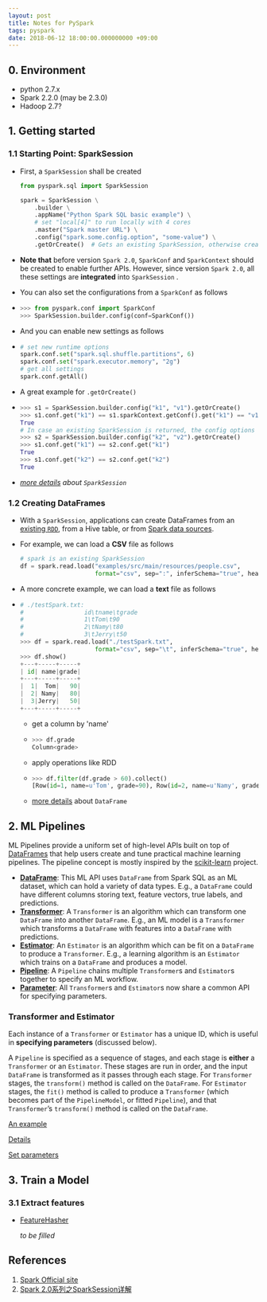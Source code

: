 ```yaml
---
layout: post
title: Notes for PySpark
tags: pyspark
date: 2018-06-12 18:00:00.000000000 +09:00
---
```




## 0. Environment

- python 2.7.x
- Spark 2.2.0 (may be 2.3.0)
- Hadoop 2.7?

## 1. Getting started

### 1.1 Starting Point: SparkSession

- First, a `SparkSession` shall be created

  ```python
  from pyspark.sql import SparkSession
  
  spark = SparkSession \
      .builder \
      .appName("Python Spark SQL basic example") \
      # set "local[4]" to run locally with 4 cores
      .master("Spark master URL") \
      .config("spark.some.config.option", "some-value") \
      .getOrCreate()  # Gets an existing SparkSession, otherwise creates a new one
  ```

- **Note that** before version `Spark 2.0`, `SparkConf` and `SparkContext` should be created to enable further APIs. However, since version `Spark 2.0`, all these settings are **integrated** into `SparkSession` .

- You can also set the configurations from a `SparkConf` as follows

- ```python
  >>> from pyspark.conf import SparkConf
  >>> SparkSession.builder.config(conf=SparkConf())
  ```

- And you can enable new settings as follows

- ```python
  # set new runtime options
  spark.conf.set("spark.sql.shuffle.partitions", 6)
  spark.conf.set("spark.executor.memory", "2g")
  # get all settings
  spark.conf.getAll()
  ```

- A great example for `.getOrCreate()`

- ```python
  >>> s1 = SparkSession.builder.config("k1", "v1").getOrCreate()
  >>> s1.conf.get("k1") == s1.sparkContext.getConf().get("k1") == "v1"
  True
  # In case an existing SparkSession is returned, the config options specified in this builder will be applied to the existing SparkSession.
  >>> s2 = SparkSession.builder.config("k2", "v2").getOrCreate()
  >>> s1.conf.get("k1") == s2.conf.get("k1")
  True
  >>> s1.conf.get("k2") == s2.conf.get("k2")
  True
  ```

- *[more details](http://spark.apache.org/docs/latest/api/python/pyspark.sql.html#pyspark.sql.SparkSession) about `SparkSession`*

### 1.2 Creating DataFrames

- With a `SparkSession`, applications can create DataFrames from an [existing `RDD`](http://spark.apache.org/docs/latest/sql-programming-guide.html#interoperating-with-rdds), from a Hive table, or from [Spark data sources](http://spark.apache.org/docs/latest/sql-programming-guide.html#data-sources).

- For example, we can load a **CSV** file as follows

  ```python
  # spark is an existing SparkSession
  df = spark.read.load("examples/src/main/resources/people.csv",
                       format="csv", sep=":", inferSchema="true", header="true")
  ```

- A more concrete example, we can load a **text** file as follows

- ```python
  # ./testSpark.txt:
  #                 id\tname\tgrade
  #                 1\tTom\t90
  #                 2\tNamy\t80
  #                 3\tJerry\t50
  >>> df = spark.read.load("./testSpark.txt",
                       format="csv", sep="\t", inferSchema="true", header="true")
  >>> df.show()
  +---+-----+-----+
  | id| name|grade|
  +---+-----+-----+
  |  1|  Tom|   90|
  |  2| Namy|   80|
  |  3|Jerry|   50|
  +---+-----+-----+
  ```

  - get a column by 'name'

  - ```python
    >>> df.grade
    Column<grade>
    ```

  - apply operations like RDD

  - ```python
    >>> df.filter(df.grade > 60).collect()
    [Row(id=1, name=u'Tom', grade=90), Row(id=2, name=u'Namy', grade=80)]
    ```

  - [more details](http://spark.apache.org/docs/2.2.0/api/python/pyspark.sql.html#pyspark.sql.DataFrame) about `DataFrame`



## 2. ML Pipelines

ML Pipelines provide a uniform set of high-level APIs built on top of [DataFrames](http://spark.apache.org/docs/latest/sql-programming-guide.html) that help users create and tune practical machine learning pipelines. The pipeline concept is mostly inspired by the [scikit-learn](http://scikit-learn.org/) project.

- [**DataFrame**](http://spark.apache.org/docs/latest/ml-pipeline.html#dataframe): This ML API uses `DataFrame` from Spark SQL as an ML dataset, which can hold a variety of data types. E.g., a `DataFrame` could have different columns storing text, feature vectors, true labels, and predictions.
- [**Transformer**](http://spark.apache.org/docs/latest/ml-pipeline.html#transformers): A `Transformer` is an algorithm which can transform one `DataFrame` into another `DataFrame`. E.g., an ML model is a `Transformer` which transforms a `DataFrame` with features into a `DataFrame` with predictions.
- [**Estimator**](http://spark.apache.org/docs/latest/ml-pipeline.html#estimators): An `Estimator` is an algorithm which can be fit on a `DataFrame` to produce a `Transformer`. E.g., a learning algorithm is an `Estimator` which trains on a `DataFrame` and produces a model.
- [**Pipeline**](http://spark.apache.org/docs/latest/ml-pipeline.html#pipeline): A `Pipeline` chains multiple `Transformer`s and `Estimator`s together to specify an ML workflow.
- [**Parameter**](http://spark.apache.org/docs/latest/ml-pipeline.html#parameters): All `Transformer`s and `Estimator`s now share a common API for specifying parameters.

### Transformer and Estimator 

Each instance of a `Transformer` or `Estimator` has a unique ID, which is useful in **specifying parameters** (discussed below).

A `Pipeline` is specified as a sequence of stages, and each stage is **either** a `Transformer` or an `Estimator`. These stages are run in order, and the input `DataFrame` is transformed as it passes through each stage. For `Transformer` stages, the `transform()` method is called on the `DataFrame`. For `Estimator` stages, the `fit()` method is called to produce a `Transformer` (which becomes part of the `PipelineModel`, or fitted `Pipeline`), and that `Transformer`’s `transform()` method is called on the `DataFrame`.

[An example](http://spark.apache.org/docs/latest/ml-pipeline.html#how-it-works)

[Details](http://spark.apache.org/docs/latest/ml-pipeline.html#details)

[Set parameters](http://spark.apache.org/docs/latest/ml-pipeline.html#parameters)

## 3. Train a Model

### 3.1 Extract features

- [FeatureHasher](http://spark.apache.org/docs/latest/ml-features.html#featurehasher)

  *to be filled*





## References

1. [Spark Official site](http://spark.apache.org/)
2. [Spark 2.0系列之SparkSession详解](https://blog.csdn.net/u013063153/article/details/54615378)